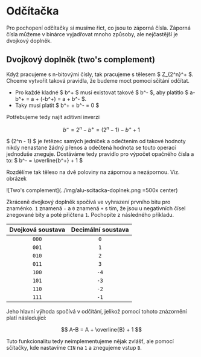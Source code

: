 # Odčítačka

Pro pochopení odčítačky si musíme říct, co jsou to záporná čísla. Záporná čísla můžeme v binárce vyjadřovat mnoho způsoby, ale nejčastější je dvojkový doplněk.

## Dvojkový doplněk (two's complement)

Když pracujeme s n-bitovými čísly, tak pracujeme s tělesem $ Z_{2^n}^+ $. Chceme vytvořit taková pravidla, že budeme moct pomocí sčítání odčítat.

- Pro každé kladné $ b^+ $ musí existovat takové $ b^- $, aby platitlo $ a-b^+ = a + (-b^+) = a + b^- $.
- Taky musí platit $ b^+ + b^- = 0 $

Potřebujeme tedy najít aditivní inverzi

$$ b^- = 2^n - b^+ = (2^n - 1) - b^+ + 1 $$

$ (2^n - 1) $ je řetězec samých jedniček a odečtením od takové hodnoty nikdy nenastane žádný přenos a odečtená hodnota se touto operací jednoduše zneguje. Dostáváme tedy pravidlo pro výpočet opačného čísla a to: $ b^- = \overline{b^+} + 1 $

Rozdělíme tak těleso na dvě poloviny na zápornou a nezápornou. Viz. obrázek

![Two's complement](../img/alu-scitacka-doplnek.png =500x center)

Zkráceně dvojkový doplněk spočívá ve vyhrazení prvního bitu pro znaménko. `1` znamená `-` a `0` znamená `+` s tím, že jsou u negativních čísel znegované bity a poté přičtena `1`. Pochopíte z následného příkladu.

| Dvojková soustava | Decimální soustava |
|:---:|:---:|
| `000` | `0` |
| `001` | `1` |
| `010` | `2` |
| `011` | `3` |
| `100` | `-4` |
| `101` | `-3` |
| `110` | `-2` |
| `111` | `-1` |

Jeho hlavní výhoda spočívá v odčítání, jelikož pomocí tohoto znázornění platí následující:

$$ A-B = A + \overline{B} + 1 $$

Tuto funkcionalitu tedy neimplementujeme nějak zvlášť, ale pomocí sčítačky, kde nastavíme `CIN` na `1` a znegujeme vstup `B`.
